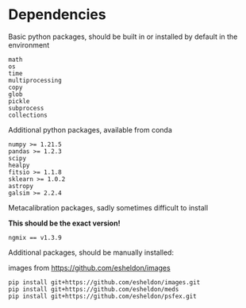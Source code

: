 # Dependencies

Basic python packages, should be built in or installed by default in the environment

    math
    os
    time
    multiprocessing
    copy
    glob
    pickle
    subprocess
    collections
     
Additional python packages, available from conda

    numpy >= 1.21.5
    pandas >= 1.2.3
    scipy
    healpy
    fitsio >= 1.1.8
    sklearn >= 1.0.2
    astropy
    galsim >= 2.2.4

Metacalibration packages, sadly sometimes difficult to install

**This should be the exact version!**

    ngmix == v1.3.9

Additional packages, should be manually installed:

images from https://github.com/esheldon/images

    pip install git+https://github.com/esheldon/images.git
    pip install git+https://github.com/esheldon/meds
    pip install git+https://github.com/esheldon/psfex.git

